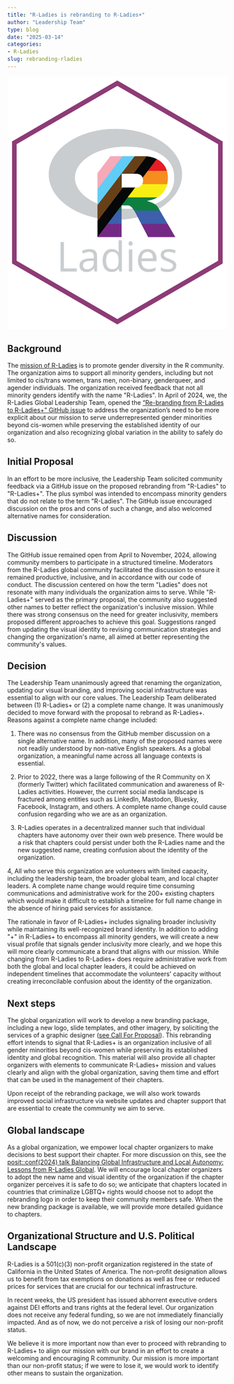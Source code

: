 ```yaml
---
title: "R-Ladies is rebranding to R-Ladies+"
author: "Leadership Team"
type: blog
date: "2025-03-14"
categories: 
- R-Ladies
slug: rebranding-rladies
---
```


![Hex sticker with R-Ladies purple outline and the letter R with inclusive rainbow colors.](rainbow-inclusive.svg)

## Background

The [mission of R-Ladies](https://rladies.org/about-us/mission/) is to promote gender diversity in the R community.
The organization aims to support all minority genders, including but not limited to cis/trans women, trans men, non-binary, genderqueer, and agender individuals. 
The organization received feedback that not all minority genders identify with the name "R-Ladies". 
In April of 2024, we, the R-Ladies Global Leadership Team, opened the [“Re-branding from R-Ladies to R-Ladies+” GitHub issue](https://github.com/rladies/community/issues/10) to address the organization’s need to be more explicit about our mission to serve underrepresented gender minorities beyond cis-women while preserving the established identity of our organization and also recognizing global variation in the ability to safely do so.

## Initial Proposal

In an effort to be more inclusive, the Leadership Team solicited community feedback via a GitHub issue on the proposed rebranding from "R-Ladies" to "R-Ladies+". 
The plus symbol was intended to encompass minority genders that do not relate to the term "R-Ladies". 
The GitHub issue encouraged discussion on the pros and cons of such a change, and also welcomed alternative names for consideration.

## Discussion

The GitHub issue remained open from April to November, 2024, allowing community members to participate in a structured timeline. 
Moderators from the R-Ladies global community facilitated the discussion to ensure it remained productive, inclusive, and in accordance with our code of conduct. 
The discussion centered on how the term "Ladies" does not resonate with many individuals the organization aims to serve. 
While "R-Ladies+" served as the primary proposal, the community also suggested other names to better reflect the organization's inclusive mission.
While there was strong consensus on the need for greater inclusivity, members proposed different approaches to achieve this goal. 
Suggestions ranged from updating the visual identity to revising communication strategies and changing the organization's name, all aimed at better representing the community's values.

## Decision

The Leadership Team unanimously agreed that renaming the organization, updating our visual branding, and improving social infrastructure was essential to align with our core values. 
The Leadership Team deliberated between (1) R-Ladies+ or (2) a complete name change. 
It was unanimously decided to move forward with the proposal to rebrand as R-Ladies+. 
Reasons against a complete name change included:

1. There was no consensus from the GitHub member discussion on a single alternative name. 
In addition, many of the proposed names were not readily understood by non-native English speakers. 
As a global organization, a meaningful name across all language contexts is essential.

2. Prior to 2022, there was a large following of the R Community on X (formerly Twitter) which facilitated communication and awareness of R-Ladies activities. 
However, the current social media landscape is fractured among entities such as LinkedIn, Mastodon, Bluesky, Facebook, Instagram, and others. 
A complete name change could cause confusion regarding who we are as an organization.

3. R-Ladies operates in a decentralized manner such that individual chapters have autonomy over their own web presence. 
There would be a risk that chapters could persist under both the R-Ladies name and the new suggested name, creating confusion about the identity of the organization.

4, All who serve this organization are volunteers with limited capacity, including the leadership team, the broader global team, and local chapter leaders. 
A complete name change would require time consuming communications and administrative work for the 200+ existing chapters which would make it difficult to establish a timeline for full name change in the absence of hiring paid services for assistance. 

The rationale in favor of R-Ladies+ includes signaling broader inclusivity while maintaining its well-recognized brand identity. 
In addition to adding "+" in R-Ladies+ to encompass all minority genders, we will create a new visual profile that signals gender inclusivity more clearly, and we hope this will more clearly communicate a brand that aligns with our mission.
While changing from R-Ladies to R-Ladies+ does require administrative work from both the global and local chapter leaders, it could be achieved on independent timelines that accommodate the volunteers' capacity without creating irreconcilable confusion about the identity of the organization.


## Next steps

The global organization will work to develop a new branding package, including a new logo, slide templates, and other imagery, by soliciting the services of a graphic designer ([see Call For Proposal](https://rladies.org/news/rebranding-cfp/)). 
This rebranding effort intends to signal that R-Ladies+ is an organization inclusive of all gender minorities beyond cis-women while preserving its established identity and global recognition. 
This material will also provide all chapter organizers with elements to communicate R-Ladies+ mission and values clearly and align with the global organization, saving them time and effort that can be used in the management of their chapters. 

Upon receipt of the rebranding package, we will also work towards improved social infrastructure via website updates and chapter support that are essential to create the community we aim to serve. 

## Global landscape

As a global organization, we empower local chapter organizers to make decisions to best support their chapter. 
For more discussion on this, see the [posit::conf(2024) talk Balancing Global Infrastructure and Local Autonomy: Lessons from R-Ladies Global](https://www.youtube.com/watch?feature=shared&v=Baoa9Yr6TaM). 
We will encourage local chapter organizers to adopt the new name and visual identity of the organization if the chapter organizer perceives it is safe to do so; we anticipate that chapters located in countries that criminalize LGBTQ+ rights would choose not to adopt the rebranding logo in order to keep their community members safe. 
When the new branding package is available, we will provide more detailed guidance to chapters. 

## Organizational Structure and U.S. Political Landscape

R-Ladies is a 501(c)(3) non-profit organization registered in the state of California in the United States of America. 
The non-profit designation allows us to benefit from tax exemptions on donations as well as free or reduced prices for services that are crucial for our technical infrastructure. 

In recent weeks, the US president has issued abhorrent executive orders against DEI efforts and trans rights at the federal level. 
Our organization does not receive any federal funding, so we are not immediately financially impacted. 
And as of now, we do not perceive a risk of losing our non-profit status.

We believe it is more important now than ever to proceed with rebranding to R-Ladies+ to align our mission with our brand in an effort to create a welcoming and encouraging R community.
Our mission is more important than our non-profit status; if we were to lose it, we would work to identify other means to sustain the organization.
